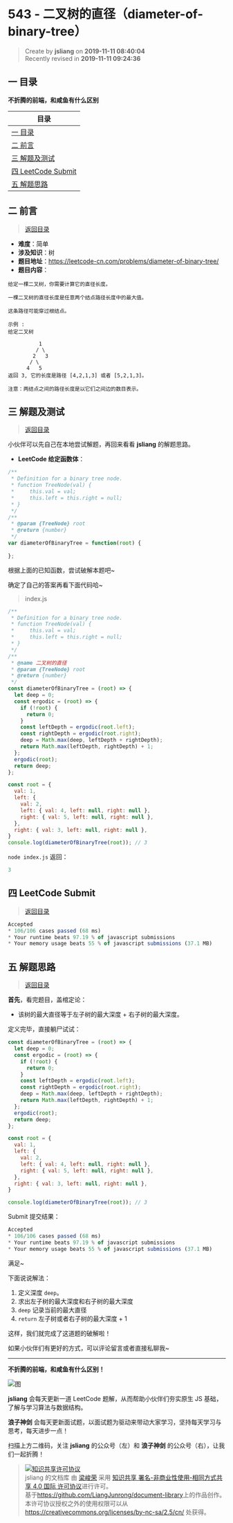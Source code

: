 543 - 二叉树的直径（diameter-of-binary-tree）
===

> Create by **jsliang** on **2019-11-11 08:40:04**  
> Recently revised in **2019-11-11 09:24:36**

## <a name="chapter-one" id="chapter-one"></a>一 目录

**不折腾的前端，和咸鱼有什么区别**

| 目录 |
| --- | 
| [一 目录](#chapter-one) | 
| <a name="catalog-chapter-two" id="catalog-chapter-two"></a>[二 前言](#chapter-two) |
| <a name="catalog-chapter-three" id="catalog-chapter-three"></a>[三 解题及测试](#chapter-three) |
| <a name="catalog-chapter-four" id="catalog-chapter-four"></a>[四 LeetCode Submit](#chapter-four) |
| <a name="catalog-chapter-five" id="catalog-chapter-five"></a>[五 解题思路](#chapter-five) |

## <a name="chapter-two" id="chapter-two"></a>二 前言

> [返回目录](#chapter-one)

* **难度**：简单
* **涉及知识**：树
* **题目地址**：https://leetcode-cn.com/problems/diameter-of-binary-tree/
* **题目内容**：

```
给定一棵二叉树，你需要计算它的直径长度。

一棵二叉树的直径长度是任意两个结点路径长度中的最大值。

这条路径可能穿过根结点。

示例 :
给定二叉树

          1
         / \
        2   3
       / \     
      4   5    
返回 3, 它的长度是路径 [4,2,1,3] 或者 [5,2,1,3]。

注意：两结点之间的路径长度是以它们之间边的数目表示。
```

## <a name="chapter-three" id="chapter-three"></a>三 解题及测试

> [返回目录](#chapter-one)

小伙伴可以先自己在本地尝试解题，再回来看看 **jsliang** 的解题思路。

* **LeetCode 给定函数体**：

```js
/**
 * Definition for a binary tree node.
 * function TreeNode(val) {
 *     this.val = val;
 *     this.left = this.right = null;
 * }
 */
/**
 * @param {TreeNode} root
 * @return {number}
 */
var diameterOfBinaryTree = function(root) {
  
};
```

根据上面的已知函数，尝试破解本题吧~

确定了自己的答案再看下面代码哈~

> index.js

```js
/**
 * Definition for a binary tree node.
 * function TreeNode(val) {
 *     this.val = val;
 *     this.left = this.right = null;
 * }
 */
/**
 * @name 二叉树的直径
 * @param {TreeNode} root
 * @return {number}
 */
const diameterOfBinaryTree = (root) => {
  let deep = 0;
  const ergodic = (root) => {
    if (!root) {
      return 0;
    }
    const leftDepth = ergodic(root.left);
    const rightDepth = ergodic(root.right);
    deep = Math.max(deep, leftDepth + rightDepth);
    return Math.max(leftDepth, rightDepth) + 1;
  };
  ergodic(root);
  return deep;
};

const root = {
  val: 1,
  left: {
    val: 2,
    left: { val: 4, left: null, right: null },
    right: { val: 5, left: null, right: null },
  },
  right: { val: 3, left: null, right: null },
}
console.log(diameterOfBinaryTree(root)); // 3
```

`node index.js` 返回：

```js
3
```

## <a name="chapter-four" id="chapter-four"></a>四 LeetCode Submit

> [返回目录](#chapter-one)

```js
Accepted
* 106/106 cases passed (68 ms)
* Your runtime beats 97.19 % of javascript submissions
* Your memory usage beats 55 % of javascript submissions (37.1 MB)
```

## <a name="chapter-five" id="chapter-five"></a>五 解题思路

> [返回目录](#chapter-one)

**首先**，看完题目，盖棺定论：

* 该树的最大直径等于左子树的最大深度 + 右子树的最大深度。

定义完毕，直接躺尸试试：

```js
const diameterOfBinaryTree = (root) => {
  let deep = 0;
  const ergodic = (root) => {
    if (!root) {
      return 0;
    }
    const leftDepth = ergodic(root.left);
    const rightDepth = ergodic(root.right);
    deep = Math.max(deep, leftDepth + rightDepth);
    return Math.max(leftDepth, rightDepth) + 1;
  };
  ergodic(root);
  return deep;
};

const root = {
  val: 1,
  left: {
    val: 2,
    left: { val: 4, left: null, right: null },
    right: { val: 5, left: null, right: null },
  },
  right: { val: 3, left: null, right: null },
}

console.log(diameterOfBinaryTree(root)); // 3
```

Submit 提交结果：

```js
Accepted
* 106/106 cases passed (68 ms)
* Your runtime beats 97.19 % of javascript submissions
* Your memory usage beats 55 % of javascript submissions (37.1 MB)
```

满足~

下面说说解法：

1. 定义深度 `deep`。
2. 求出左子树的最大深度和右子树的最大深度
3. `deep` 记录当前的最大直径
4. `return` 左子树或者右子树的最大深度 + 1

这样，我们就完成了这道题的破解啦！

如果小伙伴们有更好的方式，可以评论留言或者直接私聊我~

---

**不折腾的前端，和咸鱼有什么区别！**

![图](../../../public-repertory/img/z-index-small.png)

**jsliang** 会每天更新一道 LeetCode 题解，从而帮助小伙伴们夯实原生 JS 基础，了解与学习算法与数据结构。

**浪子神剑** 会每天更新面试题，以面试题为驱动来带动大家学习，坚持每天学习与思考，每天进步一点！

扫描上方二维码，关注 **jsliang** 的公众号（左）和 **浪子神剑** 的公众号（右），让我们一起折腾！

> <a rel="license" href="http://creativecommons.org/licenses/by-nc-sa/4.0/"><img alt="知识共享许可协议" style="border-width:0" src="https://i.creativecommons.org/l/by-nc-sa/4.0/88x31.png" /></a><br /><span xmlns:dct="http://purl.org/dc/terms/" property="dct:title">jsliang 的文档库</span> 由 <a xmlns:cc="http://creativecommons.org/ns#" href="https://github.com/LiangJunrong/document-library" property="cc:attributionName" rel="cc:attributionURL">梁峻荣</a> 采用 <a rel="license" href="http://creativecommons.org/licenses/by-nc-sa/4.0/">知识共享 署名-非商业性使用-相同方式共享 4.0 国际 许可协议</a>进行许可。<br />基于<a xmlns:dct="http://purl.org/dc/terms/" href="https://github.com/LiangJunrong/document-library" rel="dct:source">https://github.com/LiangJunrong/document-library</a>上的作品创作。<br />本许可协议授权之外的使用权限可以从 <a xmlns:cc="http://creativecommons.org/ns#" href="https://creativecommons.org/licenses/by-nc-sa/2.5/cn/" rel="cc:morePermissions">https://creativecommons.org/licenses/by-nc-sa/2.5/cn/</a> 处获得。